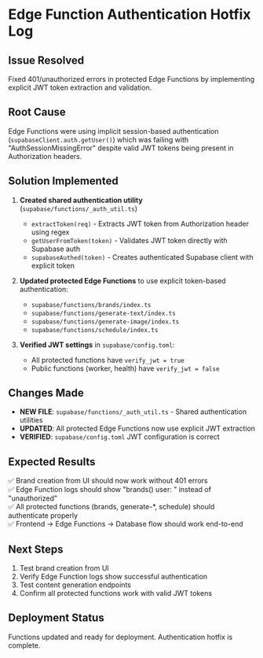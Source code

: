 # Edge Function Authentication Hotfix Log

## Issue Resolved
Fixed 401/unauthorized errors in protected Edge Functions by implementing explicit JWT token extraction and validation.

## Root Cause
Edge Functions were using implicit session-based authentication (`supabaseClient.auth.getUser()`) which was failing with "AuthSessionMissingError" despite valid JWT tokens being present in Authorization headers.

## Solution Implemented
1. **Created shared authentication utility** (`supabase/functions/_auth_util.ts`)
   - `extractToken(req)` - Extracts JWT token from Authorization header using regex
   - `getUserFromToken(token)` - Validates JWT token directly with Supabase auth
   - `supabaseAuthed(token)` - Creates authenticated Supabase client with explicit token

2. **Updated protected Edge Functions** to use explicit token-based authentication:
   - `supabase/functions/brands/index.ts` 
   - `supabase/functions/generate-text/index.ts`
   - `supabase/functions/generate-image/index.ts` 
   - `supabase/functions/schedule/index.ts`

3. **Verified JWT settings** in `supabase/config.toml`:
   - All protected functions have `verify_jwt = true`
   - Public functions (worker, health) have `verify_jwt = false`

## Changes Made
- **NEW FILE**: `supabase/functions/_auth_util.ts` - Shared authentication utilities
- **UPDATED**: All protected Edge Functions now use explicit JWT extraction
- **VERIFIED**: `supabase/config.toml` JWT configuration is correct

## Expected Results
✅ Brand creation from UI should now work without 401 errors  
✅ Edge Function logs should show "brands() user: <uuid>" instead of "unauthorized"  
✅ All protected functions (brands, generate-*, schedule) should authenticate properly  
✅ Frontend → Edge Functions → Database flow should work end-to-end  

## Next Steps
1. Test brand creation from UI
2. Verify Edge Function logs show successful authentication
3. Test content generation endpoints
4. Confirm all protected functions work with valid JWT tokens

## Deployment Status
Functions updated and ready for deployment. Authentication hotfix is complete.